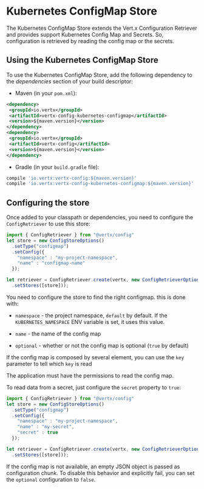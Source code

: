 # Kubernetes ConfigMap Store

The Kubernetes ConfigMap Store extends the Vert.x Configuration
Retriever and provides support Kubernetes Config Map and Secrets. So,
configuration is retrieved by reading the config map or the secrets.

## Using the Kubernetes ConfigMap Store

To use the Kubernetes ConfigMap Store, add the following dependency to
the *dependencies* section of your build descriptor:

  - Maven (in your `pom.xml`):

<!-- end list -->

``` xml
<dependency>
 <groupId>io.vertx</groupId>
 <artifactId>vertx-config-kubernetes-configmap</artifactId>
 <version>${maven.version}</version>
</dependency>
<dependency>
 <groupId>io.vertx</groupId>
 <artifactId>vertx-config</artifactId>
 <version>${maven.version}</version>
</dependency>
```

  - Gradle (in your `build.gradle` file):

<!-- end list -->

``` groovy
compile 'io.vertx:vertx-config:${maven.version}'
compile 'io.vertx:vertx-config-kubernetes-configmap:${maven.version}'
```

## Configuring the store

Once added to your classpath or dependencies, you need to configure the
`ConfigRetriever` to use this store:

``` js
import { ConfigRetriever } from "@vertx/config"
let store = new ConfigStoreOptions()
  .setType("configmap")
  .setConfig({
    "namespace" : "my-project-namespace",
    "name" : "configmap-name"
  });

let retriever = ConfigRetriever.create(vertx, new ConfigRetrieverOptions()
  .setStores([store]));
```

You need to configure the store to find the right configmap. this is
done with:

  - `namespace` - the project namespace, `default` by default. If the
    `KUBERNETES_NAMESPACE` ENV variable is set, it uses this value.

  - `name` - the name of the config map

  - `optional` - whether or not the config map is optional (`true` by
    default)

If the config map is composed by several element, you can use the `key`
parameter to tell which `key` is read

The application must have the permissions to read the config map.

To read data from a secret, just configure the `secret` property to
`true`:

``` js
import { ConfigRetriever } from "@vertx/config"
let store = new ConfigStoreOptions()
  .setType("configmap")
  .setConfig({
    "namespace" : "my-project-namespace",
    "name" : "my-secret",
    "secret" : true
  });

let retriever = ConfigRetriever.create(vertx, new ConfigRetrieverOptions()
  .setStores([store]));
```

If the config map is not available, an empty JSON object is passed as
configuration chunk. To disable this behavior and explicitly fail, you
can set the `optional` configuration to `false`.
